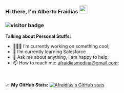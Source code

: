 ### Hi there, I'm Alberto Fraidias <img src="https://media.giphy.com/media/hvRJCLFzcasrR4ia7z/giphy.gif" width="25px">

### ![visitor badge](https://visitor-badge.glitch.me/badge?page_id=afraidias.visitor-badge)

**Talking about Personal Stuffs:**

- 👨🏻‍💻 I’m currently working on something cool;
- 🚀 I’m currently learning Salesforce
- 💬 Ask me about anything, I am happy to help;
- 📫 How to reach me: afraidiasmedina@gmail.com;

</br>

📈 **My GitHub Stats:**
[![Afraidias's GitHub stats](https://github-readme-stats.vercel.app/api?username=afraidias)](https://github.com/afraidias/github-readme-stats)
